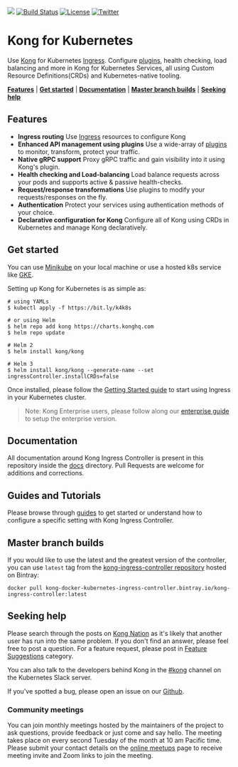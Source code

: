 [![][kong-logo]][kong-url]
[![Build Status](https://github.com/kong/kubernetes-ingress-controller/workflows/Test/badge.svg)](https://github.com/kong/kubernetes-ingress-controller/actions?query=branch%3Amaster+event%3Apush)
[![License](https://img.shields.io/badge/License-Apache%202.0-blue.svg)](https://github.com/Kong/kong/blob/master/LICENSE)
[![Twitter](https://img.shields.io/twitter/follow/thekonginc.svg?style=social&label=Follow)](https://twitter.com/intent/follow?screen_name=thekonginc)

# Kong for Kubernetes
Use [Kong][kong] for Kubernetes [Ingress][ingress].
Configure [plugins][kong-hub], health checking,
load balancing and more in Kong
for Kubernetes Services, all using
Custom Resource Definitions(CRDs) and Kubernetes-native tooling.

[**Features**](#features) | [**Get started**](#get-started) | [**Documentation**](#documentation) | [**Master branch builds**](#master-branch-builds) | [**Seeking help**](#seeking-help)

## Features

- **Ingress routing**
  Use [Ingress][ingress] resources to configure Kong
- **Enhanced API management using plugins**
  Use a wide-array of [plugins][kong-hub]
  to monitor, transform, protect your traffic.
- **Native gRPC support**
  Proxy gRPC traffic and gain visibility into it using
  Kong's plugin.
- **Health checking and Load-balancing**
  Load balance requests across your pods and supports active & passive health-checks.
- **Request/response transformations**
  Use plugins to
  modify your requests/responses on the fly.
- **Authentication**
  Protect your services using authentication methods
  of your choice.
- **Declarative configuration for Kong**
  Configure all of Kong
  using CRDs in Kubernetes and manage Kong declaratively.

## Get started

You can use
[Minikube](https://kubernetes.io/docs/setup/minikube/)
on your local machine or use
a hosted k8s service like
[GKE](https://cloud.google.com/kubernetes-engine/).

Setting up Kong for Kubernetes is as simple as:

```shell
# using YAMLs
$ kubectl apply -f https://bit.ly/k4k8s

# or using Helm
$ helm repo add kong https://charts.konghq.com
$ helm repo update

# Helm 2
$ helm install kong/kong

# Helm 3
$ helm install kong/kong --generate-name --set ingressController.installCRDs=false
```

Once installed, please follow the [Getting Started guide][getting-started-guide]
to start using Ingress in your Kubernetes cluster.

> Note: Kong Enterprise users, please follow along our
[enterprise guide][k4k8s-enterprise-setup] to setup the enterprise version.

## Documentation

All documentation around Kong Ingress Controller is present in this
repository inside the [docs][docs] directory.
Pull Requests are welcome for additions and corrections.

## Guides and Tutorials

Please browse through [guides][guides] to get started or understand how to configure
a specific setting with Kong Ingress Controller.

## Master branch builds

If you would like to use the latest and the greatest version of the controller,
you can use `latest` tag from the [kong-ingress-controller repository][bintray-builds]
hosted on Bintray:

```
docker pull kong-docker-kubernetes-ingress-controller.bintray.io/kong-ingress-controller:latest
```

## Seeking help

Please search through the posts on
[Kong Nation](https://discuss.konghq.com/c/kubernetes) as it's
likely that another user has run into the same problem.
If you don't find an answer, please feel free to post a question.
For a feature request, please post in
[Feature Suggestions](https://discuss.konghq.com/c/feature-suggestions)
category.

You can also talk to the developers behind Kong in the
[#kong](https://kubernetes.slack.com/messages/kong) channel on the
Kubernetes Slack server.

If you've spotted a bug, please open an issue
on our [Github](https://github.com/kong/kubernetes-ingress-controller/issues).

### Community meetings

You can join monthly meetings hosted by the maintainers of the project
to ask questions, provide feedback or just come and say hello.
The meeting takes place on every second Tuesday of the month
at 10 am Pacific time.
Please submit your contact details on the
[online meetups](https://konghq.com/online-meetups/) page to receive
meeting invite and Zoom links to join the meeting.

[ingress]: https://kubernetes.io/docs/concepts/services-networking/ingress/
[kong]: https://konghq.com/kong-community-edition/
[kong-hub]: https://docs.konghq.com/hub/
[docs]: docs/
[deployment]: docs/deployment/
[annotations]: docs/references/annotations.md
[crds]: docs/references/custom-resources.md
[faqs]: docs/faq.md
[getting-started-guide]: docs/guides/getting-started.md
[badge-travis-image]: https://travis-ci.org/Kong/kubernetes-ingress-controller.svg?branch=master
[badge-travis-url]: https://travis-ci.org/Kong/kubernetes-ingress-controller
[bintray-builds]: https://bintray.com/kong/kubernetes-ingress-controller/kong-ingress-controller
[kong-url]: https://konghq.com/
[kong-logo]: https://konghq.com/wp-content/uploads/2018/05/kong-logo-github-readme.png
[k4k8s-enterprise-setup]: https://github.com/Kong/kubernetes-ingress-controller/blob/master/docs/deployment/k4k8s-enterprise.md
[guides]: docs/guides/
